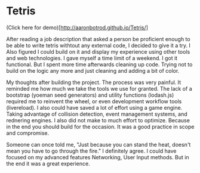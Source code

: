 Tetris
======

(Click here for demo)[http://aaronbotrod.github.io/Tetris/]

After reading a job description that asked a person be proficient enough to be able to write tetris withtout any external code, I decided to give it a try. I Also figured I could build on it and display my experience using other tools and web technologies. I gave myself a time limit of a weekend. I got it functional. But I spent more time afterwards cleaning up code. Trying not to build on the logic any more and just cleaning and adding a bit of color. 

My thoughts after building the project. The process was very painful. It reminded me how much we take the tools we use for granted. The lack of a bootstrap (yoeman seed generators) and utility functions (lodash.js) required me to reinvent the wheel, or even development workflow tools (livereload). I also could have saved a lot of effort using a game engine. Taking advantage of collision detection, event management systems, and rednering engines. I also did not make to much effort to optimize. Because in the end you should build for the occasion. It was a good practice in scope and compromise.

Someone can once told me, "Just because you can stand the heat, doesn't mean you have to go through the fire." I definitely agree. I could have focused on my advanced features Networking, User Input methods. But in the end it was a great experience. 

